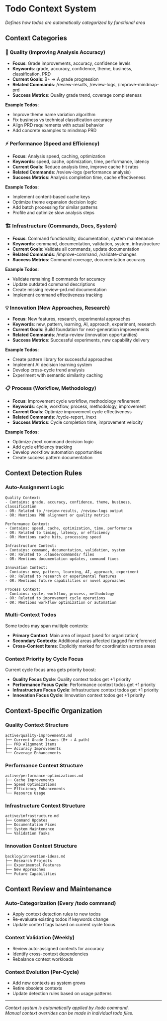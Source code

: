 # Todo Context System

*Defines how todos are automatically categorized by functional area*

## Context Categories

### 🎯 **Quality** (Improving Analysis Accuracy)
- **Focus**: Grade improvements, accuracy, confidence levels
- **Keywords**: grade, accuracy, confidence, theme, business, classification, PRD
- **Current Goals**: B+ → A grade progression
- **Related Commands**: /review-results, /review-logs, /improve-mindmap-prd
- **Success Metrics**: Quality grade trend, coverage completeness

**Example Todos**:
- Improve theme name variation algorithm
- Fix business vs technical classification accuracy
- Align PRD requirements with actual behavior
- Add concrete examples to mindmap PRD

### ⚡ **Performance** (Speed and Efficiency)
- **Focus**: Analysis speed, caching, optimization
- **Keywords**: speed, cache, optimization, time, performance, latency
- **Current Goals**: Reduce analysis time, improve cache hit rates
- **Related Commands**: /review-logs (performance analysis)
- **Success Metrics**: Analysis completion time, cache effectiveness

**Example Todos**:
- Implement content-based cache keys
- Optimize theme expansion decision logic
- Add batch processing for similar patterns
- Profile and optimize slow analysis steps

### 🏗️ **Infrastructure** (Commands, Docs, System)
- **Focus**: Command functionality, documentation, system maintenance  
- **Keywords**: command, documentation, validation, system, infrastructure
- **Current Goals**: Validate all commands, update documentation
- **Related Commands**: /improve-command, /validate-changes
- **Success Metrics**: Command coverage, documentation accuracy

**Example Todos**:
- Validate remaining 8 commands for accuracy
- Update outdated command descriptions
- Create missing review-prd.md documentation
- Implement command effectiveness tracking

### 💡 **Innovation** (New Approaches, Research)
- **Focus**: New features, research, experimental approaches
- **Keywords**: new, pattern, learning, AI, approach, experiment, research
- **Current Goals**: Build foundation for next-generation improvements
- **Related Commands**: /meta-review (innovation opportunities)
- **Success Metrics**: Successful experiments, new capability delivery

**Example Todos**:
- Create pattern library for successful approaches
- Implement AI decision learning system
- Develop cross-cycle trend analysis
- Experiment with semantic similarity caching

### 📋 **Process** (Workflow, Methodology)
- **Focus**: Improvement cycle workflow, methodology refinement
- **Keywords**: cycle, workflow, process, methodology, improvement
- **Current Goals**: Optimize improvement cycle effectiveness
- **Related Commands**: /cycle-report, /next
- **Success Metrics**: Cycle completion time, improvement velocity

**Example Todos**:
- Optimize /next command decision logic
- Add cycle efficiency tracking
- Develop workflow automation opportunities
- Create success pattern documentation

## Context Detection Rules

### Auto-Assignment Logic
```
Quality Context:
- Contains: grade, accuracy, confidence, theme, business, classification
- OR: Related to /review-results, /review-logs output
- OR: Mentions PRD alignment or quality metrics

Performance Context:  
- Contains: speed, cache, optimization, time, performance
- OR: Related to timing, latency, or efficiency
- OR: Mentions cache hits, processing speed

Infrastructure Context:
- Contains: command, documentation, validation, system
- OR: Related to .claude/commands/ files
- OR: Mentions documentation updates, command fixes

Innovation Context:
- Contains: new, pattern, learning, AI, approach, experiment
- OR: Related to research or experimental features
- OR: Mentions future capabilities or novel approaches

Process Context:
- Contains: cycle, workflow, process, methodology
- OR: Related to improvement cycle operations
- OR: Mentions workflow optimization or automation
```

### Multi-Context Todos
Some todos may span multiple contexts:
- **Primary Context**: Main area of impact (used for organization)
- **Secondary Contexts**: Additional areas affected (tagged for reference)
- **Cross-Context Items**: Explicitly marked for coordination across areas

### Context Priority by Cycle Focus
Current cycle focus area gets priority boost:

- **Quality Focus Cycle**: Quality context todos get +1 priority
- **Performance Focus Cycle**: Performance context todos get +1 priority  
- **Infrastructure Focus Cycle**: Infrastructure context todos get +1 priority
- **Innovation Focus Cycle**: Innovation context todos get +1 priority

## Context-Specific Organization

### Quality Context Structure
```
active/quality-improvements.md
├── Current Grade Issues (B+ → A path)
├── PRD Alignment Items  
├── Accuracy Improvements
└── Coverage Enhancements
```

### Performance Context Structure
```
active/performance-optimizations.md
├── Cache Improvements
├── Speed Optimizations
├── Efficiency Enhancements
└── Resource Usage
```

### Infrastructure Context Structure
```
active/infrastructure.md
├── Command Updates
├── Documentation Fixes
├── System Maintenance
└── Validation Tasks
```

### Innovation Context Structure
```
backlog/innovation-ideas.md
├── Research Projects
├── Experimental Features
├── New Approaches
└── Future Capabilities
```

## Context Review and Maintenance

### **Auto-Categorization** (Every /todo command)
- Apply context detection rules to new todos
- Re-evaluate existing todos if keywords change
- Update context tags based on current cycle focus

### **Context Validation** (Weekly)
- Review auto-assigned contexts for accuracy
- Identify cross-context dependencies
- Rebalance context workloads

### **Context Evolution** (Per-Cycle)
- Add new contexts as system grows
- Retire obsolete contexts
- Update detection rules based on usage patterns

---

*Context system is automatically applied by /todo command.*  
*Manual context overrides can be made in individual todo files.*